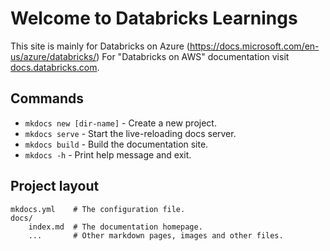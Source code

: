 # Welcome to Databricks Learnings

This site is mainly for Databricks on Azure (https://docs.microsoft.com/en-us/azure/databricks/)
For "Databricks on AWS" documentation visit [docs.databricks.com](https://docs.databricks.com/).

## Commands

* `mkdocs new [dir-name]` - Create a new project.
* `mkdocs serve` - Start the live-reloading docs server.
* `mkdocs build` - Build the documentation site.
* `mkdocs -h` - Print help message and exit.

## Project layout

    mkdocs.yml    # The configuration file.
    docs/
        index.md  # The documentation homepage.
        ...       # Other markdown pages, images and other files.
